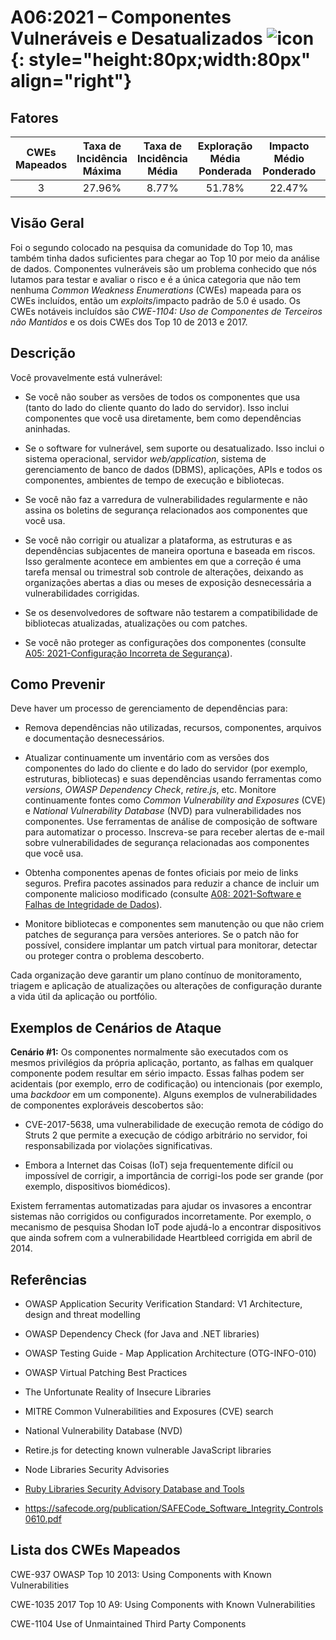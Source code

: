 # A06:2021 – Componentes Vulneráveis e Desatualizados    ![icon](assets/TOP_10_Icons_Final_Vulnerable_Outdated_Components.png){: style="height:80px;width:80px" align="right"}

## Fatores

| CWEs Mapeados | Taxa de Incidência Máxima | Taxa de Incidência Média | Exploração Média Ponderada | Impacto Médio Ponderado | Cobertura Máxima | Cobertura Média | Total de ocorrências | Total de CVEs |
|:-------------:|:-------------------------:|:------------------------:|:--------------------------:|:-----------------------:|:----------------:|:---------------:|:--------------------:|:-------------:|
| 3             | 27.96%                    | 8.77%                    | 51.78%                     | 22.47%                  | 5.00             | 5.00            | 30,457               | 0             |

## Visão Geral

Foi o segundo colocado na pesquisa da comunidade do Top 10, mas também tinha
dados suficientes para chegar ao Top 10 por meio da análise de dados.
Componentes vulneráveis são um problema conhecido que nós lutamos para
testar e avaliar o risco e é a única categoria que não tem nenhuma
_Common Weakness Enumerations_ (CWEs) mapeada para os CWEs incluídos,
então um _exploits_/impacto padrão de 5.0 é usado. Os CWEs notáveis
incluídos são *CWE-1104: Uso de Componentes de Terceiros não Mantidos*
e os dois CWEs dos Top 10 de 2013 e 2017.

## Descrição 

Você provavelmente está vulnerável:

- Se você não souber as versões de todos os componentes que usa
    (tanto do lado do cliente quanto do lado do servidor). Isso
    inclui componentes que você usa diretamente, bem como
    dependências aninhadas.

- Se o software for vulnerável, sem suporte ou desatualizado.
    Isso inclui o sistema operacional, servidor _web/application_,
    sistema de gerenciamento de banco de dados (DBMS), aplicações,
    APIs e todos os componentes, ambientes de tempo de execução e bibliotecas.

- Se você não faz a varredura de vulnerabilidades regularmente e
    não assina os boletins de segurança relacionados aos componentes que você usa.

- Se você não corrigir ou atualizar a plataforma, as estruturas e as dependências
    subjacentes de maneira oportuna e baseada em riscos. Isso geralmente acontece
    em ambientes em que a correção é uma tarefa mensal ou trimestral sob controle
    de alterações, deixando as organizações abertas a dias ou meses de exposição
    desnecessária a vulnerabilidades corrigidas.

- Se os desenvolvedores de software não testarem a compatibilidade de
   bibliotecas atualizadas, atualizações ou com patches.

- Se você não proteger as configurações dos componentes
    (consulte [A05: 2021-Configuração Incorreta de Segurança](A05_2021-Security_Misconfiguration.md)).

## Como Prevenir

Deve haver um processo de gerenciamento de dependências para:

- Remova dependências não utilizadas, recursos, componentes, arquivos
    e documentação desnecessários.

- Atualizar continuamente um inventário com as versões dos componentes
    do lado do cliente e do lado do servidor (por exemplo, estruturas,
    bibliotecas) e suas dependências usando ferramentas como _versions_,
    _OWASP Dependency Check_, _retire.js_, etc. Monitore continuamente fontes
    como _Common Vulnerability and Exposures_ (CVE) e _National Vulnerability
    Database_ (NVD) para vulnerabilidades nos componentes. Use ferramentas
    de análise de composição de software para automatizar o processo.
    Inscreva-se para receber alertas de e-mail sobre vulnerabilidades de
    segurança relacionadas aos componentes que você usa.

- Obtenha componentes apenas de fontes oficiais por meio de links seguros.
    Prefira pacotes assinados para reduzir a chance de incluir um componente
    malicioso modificado (consulte
    [A08: 2021-Software e Falhas de Integridade de Dados](A08_2021-Software_and_Data_Integrity_Failures.md)).

- Monitore bibliotecas e componentes sem manutenção ou que não criem patches
    de segurança para versões anteriores. Se o patch não for possível,
    considere implantar um patch virtual para monitorar, detectar ou proteger
    contra o problema descoberto.

Cada organização deve garantir um plano contínuo de monitoramento, triagem e
aplicação de atualizações ou alterações de configuração durante a vida
útil da aplicação ou portfólio.

## Exemplos de Cenários de Ataque

**Cenário #1:** Os componentes normalmente são executados com os mesmos
privilégios da própria aplicação, portanto, as falhas em qualquer componente
podem resultar em sério impacto. Essas falhas podem ser acidentais
(por exemplo, erro de codificação) ou intencionais (por exemplo, uma
_backdoor_ em um componente). Alguns exemplos de vulnerabilidades
de componentes exploráveis descobertos são:

- CVE-2017-5638, uma vulnerabilidade de execução remota de código
    do Struts 2 que permite a execução de código arbitrário no servidor,
    foi responsabilizada por violações significativas.

- Embora a Internet das Coisas (IoT) seja frequentemente difícil ou
    impossível de corrigir, a importância de corrigi-los pode ser
    grande (por exemplo, dispositivos biomédicos).

Existem ferramentas automatizadas para ajudar os invasores a encontrar
sistemas não corrigidos ou configurados incorretamente. Por exemplo,
o mecanismo de pesquisa Shodan IoT pode ajudá-lo a encontrar
dispositivos que ainda sofrem com a vulnerabilidade Heartbleed
corrigida em abril de 2014.

## Referências

-   OWASP Application Security Verification Standard: V1 Architecture,
    design and threat modelling

-   OWASP Dependency Check (for Java and .NET libraries)

-   OWASP Testing Guide - Map Application Architecture (OTG-INFO-010)

-   OWASP Virtual Patching Best Practices

-   The Unfortunate Reality of Insecure Libraries

-   MITRE Common Vulnerabilities and Exposures (CVE) search

-   National Vulnerability Database (NVD)

-   Retire.js for detecting known vulnerable JavaScript libraries

-   Node Libraries Security Advisories

-   [Ruby Libraries Security Advisory Database and Tools]()

-   https://safecode.org/publication/SAFECode_Software_Integrity_Controls0610.pdf

## Lista dos CWEs Mapeados

CWE-937 OWASP Top 10 2013: Using Components with Known Vulnerabilities

CWE-1035 2017 Top 10 A9: Using Components with Known Vulnerabilities

CWE-1104 Use of Unmaintained Third Party Components
